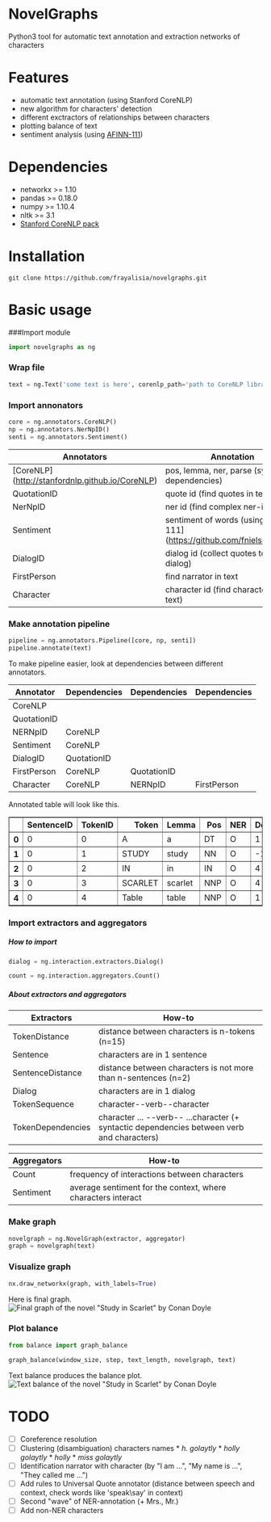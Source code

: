 # NovelGraphs
Python3 tool for automatic text annotation and extraction networks of characters

# Features
* automatic text annotation (using Stanford CoreNLP)
* new algorithm for characters' detection
* different exctractors of relationships between characters
* plotting balance of text
* sentiment analysis (using [AFINN-111](https://github.com/wooorm/afinn-111))

# Dependencies
- networkx >= 1.10
- pandas >= 0.18.0
- numpy >= 1.10.4
- nltk >= 3.1
- [Stanford CoreNLP pack](http://stanfordnlp.github.io/CoreNLP/index.html)

# Installation
```git clone https://github.com/frayalisia/novelgraphs.git```

# Basic usage
###Import module
```python
import novelgraphs as ng
```

### Wrap file
```python
text = ng.Text('some text is here', corenlp_path='path to CoreNLP library')
```

### Import annonators
```python
core = ng.annotators.CoreNLP()
np = ng.annotators.NerNpID()
senti = ng.annotators.Sentiment()
```
Annotators | Annotation
--- | --- 
[CoreNLP] (http://stanfordnlp.github.io/CoreNLP) | pos, lemma, ner, parse (syntax dependencies) 
QuotationID | quote id (find quotes in text)
NerNpID | ner id (find complex ner-items)
Sentiment | sentiment of words (using [AFINN-111] (https://github.com/fnielsen/afinn))
DialogID | dialog id (collect quotes to the dialog)
FirstPerson | find narrator in text
Character | character id (find characters in text)


### Make annotation pipeline
```python
pipeline = ng.annotators.Pipeline([core, np, senti])
pipeline.annotate(text)
```
To make pipeline easier, look at dependencies between different annotators.

| Annotator | Dependencies | Dependencies | Dependencies |
| --- | --- | --- | --- |
| CoreNLP | 
| QuotationID | 
| NERNpID | CoreNLP | 
| Sentiment | CoreNLP | 
| DialogID | QuotationID |
| FirstPerson | CoreNLP | QuotationID |
| Character | CoreNLP | NERNpID | FirstPerson | 


Annotated table will look like this. 
<table border="1" class="dataframe">  <thead>    <tr style="text-align: right;">     <th></th>      <th>SentenceID</th>      <th>TokenID</th>      <th>Token</th>      <th>Lemma</th>      <th>Pos</th>      <th>NER</th>      <th>DepParse</th>      <th>DepRel</th>      <th>NerNpID</th>      <th>Sentiment</th>      <th>QuotationID</th>      <th>DialogID</th>      <th>CharacterID</th>    </tr>  </thead>  <tbody>   <tr>      <th>0</th>      <td>0</td>      <td>0</td>      <td>A</td>     <td>a</td>     <td>DT</td>     <td>O</td>      <td>1</td>      <td>det</td>      <td>None</td>      <td>NaN</td>      <td>None</td>      <td>None</td>      <td>None</td>    </tr>    <tr>      <th>1</th>      <td>0</td>      <td>1</td>      <td>STUDY</td>      <td>study</td>      <td>NN</td>      <td>O</td>      <td>-1</td>      <td>ROOT</td>      <td>None</td>      <td>NaN</td>      <td>None</td>      <td>None</td>      <td>None</td>    </tr>    <tr>      <th>2</th>      <td>0</td>      <td>2</td>      <td>IN</td>      <td>in</td>      <td>IN</td>      <td>O</td>      <td>4</td>      <td>case</td>      <td>None</td>      <td>NaN</td>      <td>None</td>      <td>None</td>      <td>None</td>    </tr>    <tr>      <th>3</th>      <td>0</td>      <td>3</td>      <td>SCARLET</td>      <td>scarlet</td>      <td>NNP</td>      <td>O</td>      <td>4</td>      <td>compound</td>      <td>None</td>      <td>NaN</td>      <td>None</td>      <td>None</td>      <td>None</td>    </tr>    <tr>      <th>4</th>      <td>0</td>      <td>4</td>      <td>Table</td>      <td>table</td>      <td>NNP</td>      <td>O</td>      <td>1</td>      <td>nmod:in</td>      <td>None</td>      <td>NaN</td>      <td>None</td>      <td>None</td>      <td>None</td>    </tr>  </tbody></table>

### Import extractors and aggregators
##### How to import
```python
dialog = ng.interaction.extractors.Dialog()

count = ng.interaction.aggregators.Count()
```
##### About extractors and aggregators
Extractors | How-to
--- | ---
TokenDistance | distance between characters is n-tokens (n=15)
Sentence | characters are in 1 sentence 
SentenceDistance | distance between characters is not more than n-sentences (n=2) 
Dialog | characters are in 1 dialog
TokenSequence | character--verb--character
TokenDependencies | character ... --verb-- ...character (+ syntactic dependencies between verb and characters)

Aggregators | How-to
--- | ---
Count | frequency of interactions between characters
Sentiment | average sentiment for the context, where characters interact

### Make graph
```python
novelgraph = ng.NovelGraph(extractor, aggregator)
graph = novelgraph(text)
```

### Visualize graph
```python
nx.draw_networkx(graph, with_labels=True)
```
Here is final graph.
![Final graph of the novel "Study in Scarlet" by Conan Doyle](https://cloud.githubusercontent.com/assets/17455391/15270270/88a9fbe6-1a2a-11e6-9db4-5b1d719f46e8.png)

### Plot balance
```python
from balance import graph_balance

graph_balance(window_size, step, text_length, novelgraph, text)
```
Text balance produces the balance plot.
![Text balance of the novel "Study in Scarlet" by Conan Doyle](https://cloud.githubusercontent.com/assets/17455391/15270275/b2157dd4-1a2a-11e6-8e45-bfe6238ecdec.png)

# TODO
- [ ] Coreference resolution
- [ ] Clustering (disambiguation) characters names
      * _h. golaytly_
      * _holly golaytly_
      * _holly_
      * _miss golaytly_
- [ ] Identification narrator with character (by "I am ...", "My name is ...", "They called me ...")
- [ ] Add rules to Universal Quote annotator (distance between speech and context, check words like 'speak\say' in context)
- [ ] Second "wave" of NER-annotation (+ Mrs., Mr.)
- [ ] Add non-NER characters
